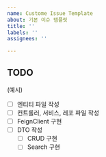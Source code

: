 ```yaml
---
name: Custome Issue Template
about: 기본 이슈 템플릿
title: ''
labels: ''
assignees: ''

---
```


## TODO

(예시)

- [ ]  엔티티 파일 작성
- [ ]  컨트롤러, 서비스, 레포 파일 작성
- [ ]  FeignClient 구현
- [ ]  DTO 작성
    - [ ]  CRUD 구현
    - [ ]  Search 구현
